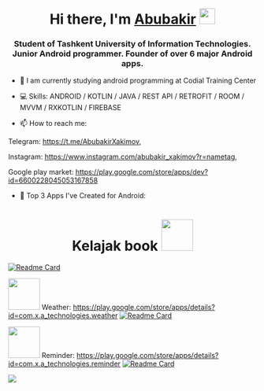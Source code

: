 <h1 align="center">Hi there, I'm <a href="https://t.me/AbubakirXakimov" target="_blank">Abubakir</a> 
<img src="https://github.com/blackcater/blackcater/raw/main/images/Hi.gif" height="32"/></h1>
<h3 align="center">Student of Tashkent University of Information Technologies. Junior Android programmer. Founder of over 6 major Android apps.</h3>

- 🌱 I am currently studying android programming at Codial Training Center

- 💻 Skills: ANDROID / KOTLIN / JAVA / REST API / RETROFIT / ROOM / MVVM / RXKOTLIN / FIREBASE

- 📫 How to reach me:

 Telegram: https://t.me/AbubakirXakimov,
 
 Instagram: https://www.instagram.com/abubakir_xakimov?r=nametag,
 
 Google play market: https://play.google.com/store/apps/dev?id=6600228045053167858
                      
- 📱 Top 3 Apps I've Created for Android:


<h1 align="center" <a href="https://play.google.com/store/apps/details?id=com.x.a_technologies.kelajak_book" target="_blank">Kelajak book</a>
<img src="https://play-lh.googleusercontent.com/phSIMtucSfb4kmhdDDL_rWhZ74moYVC7IOLXH_daCUeg4-01TUlshud-WPpvATiLExY=s180-rw" height="64"/></h1>

[![Readme Card](https://github-readme-stats.vercel.app/api/pin/?username=AbubakirXakimov&repo=Kelajak_Book)](https://github.com/AbubakirXakimov/Kelajak_Book)


<img src="https://play-lh.googleusercontent.com/i75N7nTHr7r8kw_DIJ9GOGrtlFzzmoNJ-cWxnb-VeaO1iGQPGLSk5dvHgDRmaDvHqUE=s180-rw" height="64"/></h1>
Weather: https://play.google.com/store/apps/details?id=com.x.a_technologies.weather
[![Readme Card](https://github-readme-stats.vercel.app/api/pin/?username=AbubakirXakimov&repo=Weather_App_Android)](https://github.com/AbubakirXakimov/Weather_App_Android)


<img src="https://play-lh.googleusercontent.com/Hdl7RnUki1ivPdlsPLmRMG_if5OZp9rj6KY1j5tZqrvNisfhrQy_2Q8Io39imWUg_RMf=s180-rw" height="64"/></h1>
Reminder: https://play.google.com/store/apps/details?id=com.x.a_technologies.reminder
[![Readme Card](https://github-readme-stats.vercel.app/api/pin/?username=AbubakirXakimov&repo=Reminder_App_Android)](https://github.com/AbubakirXakimov/Reminder_App_Android)


![](https://github-profile-summary-cards.vercel.app/api/cards/profile-details?username=AbubakirXakimov&theme=solarized_dark)
